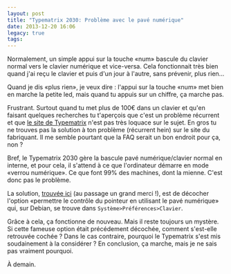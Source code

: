 ```yaml
---
layout: post
title: "Typematrix 2030: Problème avec le pavé numérique"
date: 2013-12-20 16:06
legacy: true
tags:
---
```



Normalement, un simple appui sur la touche «num» bascule du clavier
normal vers le clavier numérique et vice-versa. Cela fonctionnait
très bien quand j'ai reçu le clavier et puis d'un jour à l'autre,
sans prévenir, plus rien…

<!-- more -->

Quand je dis «plus rien», je veux dire : l'appui sur la touche «num» met
bien en marche la petite led, mais quand tu appuis sur un chiffre, ça
marche pas.

Frustrant. Surtout quand tu met plus de 100€ dans un clavier et qu'en faisant
quelques recherches tu t'aperçois que c'est un problème récurrent et
que [le site de Typematrix](http://typematrix.com/support/user-guide.php) n'est pas très loquace sur le sujet. En gros tu ne
trouves pas la solution à ton problème (récurrent hein) sur le site du
fabriquant. Il me semble pourtant que la FAQ serait un bon endroit pour 
ça, non ?

Bref, le Typematrix 2030 gère la bascule pavé numérique/clavier normal en
interne, et pour cela, il s'attend à ce que l'ordinateur démarre en mode
«verrou numérique». Ce que font 99% des machines, dont la mienne. C'est donc
pas le problème.

La solution, [trouvée ici](http://brainstormy.wordpress.com/2011/11/29/typematrix-ez-2030-et-ubuntu-11-10/) (au passage un grand merci !),
est de décocher l'option «permettre le contrôle du pointeur en utilisant le
pavé numérique» qui, sur Debian, se trouve dans `Système>Préférences>Clavier`.

Grâce à cela, ça fonctionne de nouveau. Mais il reste toujours un mystère.
Si cette fameuse option était précédement décochée, comment s'est-elle
retrouvée cochée ? Dans le cas contraire, pourquoi le Typematrix s'est
mis soudainement à la considérer ? En conclusion, ça marche, mais je ne
sais pas vraiment pourquoi.



À demain.




